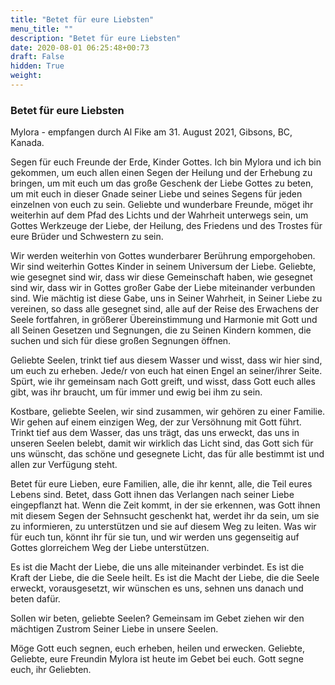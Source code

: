 ```yaml
---
title: "Betet für eure Liebsten"
menu_title: ""
description: "Betet für eure Liebsten"
date: 2020-08-01 06:25:48+00:73
draft: False
hidden: True
weight:
---
```

### Betet für eure Liebsten

Mylora - empfangen durch Al Fike am 31. August 2021, Gibsons, BC, Kanada.

Segen für euch Freunde der Erde, Kinder Gottes. Ich bin Mylora und ich bin gekommen, um euch allen einen Segen der Heilung und der Erhebung zu bringen, um mit euch um das große Geschenk der Liebe Gottes zu beten, um mit euch in dieser Gnade seiner Liebe und seines Segens für jeden einzelnen von euch zu sein. Geliebte und wunderbare Freunde, möget ihr weiterhin auf dem Pfad des Lichts und der Wahrheit unterwegs sein, um Gottes Werkzeuge der Liebe, der Heilung, des Friedens und des Trostes für eure Brüder und Schwestern zu sein.

Wir werden weiterhin von Gottes wunderbarer Berührung emporgehoben. Wir sind weiterhin Gottes Kinder in seinem Universum der Liebe. Geliebte, wie gesegnet sind wir, dass wir diese Gemeinschaft haben, wie gesegnet sind wir, dass wir in Gottes großer Gabe der Liebe miteinander verbunden sind. Wie mächtig ist diese Gabe, uns in Seiner Wahrheit, in Seiner Liebe zu vereinen, so dass alle gesegnet sind, alle auf der Reise des Erwachens der Seele fortfahren, in größerer Übereinstimmung und Harmonie mit Gott und all Seinen Gesetzen und Segnungen, die zu Seinen Kindern kommen, die suchen und sich für diese großen Segnungen öffnen.

Geliebte Seelen, trinkt tief aus diesem Wasser und wisst, dass wir hier sind, um euch zu erheben. Jede/r von euch hat einen Engel an seiner/ihrer Seite. Spürt, wie ihr gemeinsam nach Gott greift, und wisst, dass Gott euch alles gibt, was ihr braucht, um für immer und ewig bei ihm zu sein.

Kostbare, geliebte Seelen, wir sind zusammen, wir gehören zu einer Familie. Wir gehen auf einem einzigen Weg, der zur Versöhnung mit Gott führt. Trinkt tief aus dem Wasser, das uns trägt, das uns erweckt, das uns in unseren Seelen belebt, damit wir wirklich das Licht sind, das Gott sich für uns wünscht, das schöne und gesegnete Licht, das für alle bestimmt ist und allen zur Verfügung steht.

Betet für eure Lieben, eure Familien, alle, die ihr kennt, alle, die Teil eures Lebens sind. Betet, dass Gott ihnen das Verlangen nach seiner Liebe eingepflanzt hat. Wenn die Zeit kommt, in der sie erkennen, was Gott ihnen mit diesem Segen der Sehnsucht geschenkt hat, werdet ihr da sein, um sie zu informieren, zu unterstützen und sie auf diesem Weg zu leiten. Was wir für euch tun, könnt ihr für sie tun, und wir werden uns gegenseitig auf Gottes glorreichem Weg der Liebe unterstützen.

Es ist die Macht der Liebe, die uns alle miteinander verbindet. Es ist die Kraft der Liebe, die die Seele heilt. Es ist die Macht der Liebe, die die Seele erweckt, vorausgesetzt, wir wünschen es uns, sehnen uns danach und beten dafür.

Sollen wir beten, geliebte Seelen? Gemeinsam im Gebet ziehen wir den mächtigen Zustrom Seiner Liebe in unsere Seelen.

Möge Gott euch segnen, euch erheben, heilen und erwecken. Geliebte, Geliebte, eure Freundin Mylora ist heute im Gebet bei euch. Gott segne euch, ihr Geliebten.
